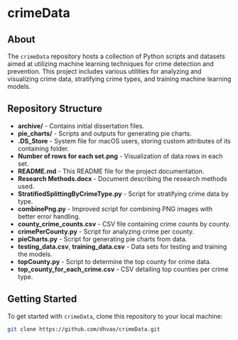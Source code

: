 # crimeData

## About

The `crimeData` repository hosts a collection of Python scripts and datasets aimed at utilizing machine learning techniques for crime detection and prevention. This project includes various utilities for analyzing and visualizing crime data, stratifying crime types, and training machine learning models.

## Repository Structure

- **archive/** - Contains initial dissertation files.
- **pie_charts/** - Scripts and outputs for generating pie charts.
- **.DS_Store** - System file for macOS users, storing custom attributes of its containing folder.
- **Number of rows for each set.png** - Visualization of data rows in each set.
- **README.md** - This README file for the project documentation.
- **Research Methods.docx** - Document describing the research methods used.
- **StratifiedSplittingByCrimeType.py** - Script for stratifying crime data by type.
- **combinePng.py** - Improved script for combining PNG images with better error handling.
- **county_crime_counts.csv** - CSV file containing crime counts by county.
- **crimePerCounty.py** - Script for analyzing crime per county.
- **pieCharts.py** - Script for generating pie charts from data.
- **testing_data.csv**, **training_data.csv** - Data sets for testing and training the models.
- **topCounty.py** - Script to determine the top county for crime data.
- **top_county_for_each_crime.csv** - CSV detailing top counties per crime type.

## Getting Started

To get started with `crimeData`, clone this repository to your local machine:

```bash
git clone https://github.com/dhvao/crimeData.git
